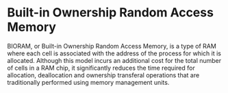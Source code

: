 # Built-in Ownership Random Access Memory

BIORAM, or Built-in Ownership Random Access Memory, is a type of RAM where each cell is associated with the address of the process for which it is allocated. Although this model incurs an additional cost for the total number of cells in a RAM chip, it significantly reduces the time required for allocation, deallocation and ownership transferal operations that are traditionally performed using memory management units.

